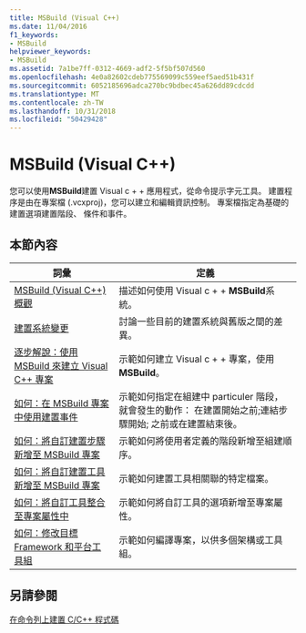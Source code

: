 ```yaml
---
title: MSBuild (Visual C++)
ms.date: 11/04/2016
f1_keywords:
- MSBuild
helpviewer_keywords:
- MSBuild
ms.assetid: 7a1be7ff-0312-4669-adf2-5f5bf507d560
ms.openlocfilehash: 4e0a82602cdeb775569099c559eef5aed51b431f
ms.sourcegitcommit: 6052185696adca270bc9bdbec45a626dd89cdcdd
ms.translationtype: MT
ms.contentlocale: zh-TW
ms.lasthandoff: 10/31/2018
ms.locfileid: "50429428"
---
```

# <a name="msbuild-visual-c"></a>MSBuild (Visual C++)

您可以使用**MSBuild**建置 Visual c + + 應用程式，從命令提示字元工具。 建置程序是由在專案檔 (.vcxproj)，您可以建立和編輯資訊控制。 專案檔指定為基礎的建置選項建置階段、 條件和事件。

## <a name="in-this-section"></a>本節內容

|詞彙|定義|
|----------|----------------|
|[MSBuild (Visual C++) 概觀](../build/msbuild-visual-cpp-overview.md)|描述如何使用 Visual c + + **MSBuild**系統。|
|[建置系統變更](../build/build-system-changes.md)|討論一些目前的建置系統與舊版之間的差異。|
|[逐步解說：使用 MSBuild 來建立 Visual C++ 專案](../build/walkthrough-using-msbuild-to-create-a-visual-cpp-project.md)|示範如何建立 Visual c + + 專案，使用**MSBuild**。|
|[如何：在 MSBuild 專案中使用建置事件](../build/how-to-use-build-events-in-msbuild-projects.md)|示範如何指定在組建中 particuler 階段，就會發生的動作： 在建置開始之前;連結步驟開始; 之前或在建置結束後。|
|[如何：將自訂建置步驟新增至 MSBuild 專案](../build/how-to-add-a-custom-build-step-to-msbuild-projects.md)|示範如何將使用者定義的階段新增至組建順序。|
|[如何：將自訂建置工具新增至 MSBuild 專案](../build/how-to-add-custom-build-tools-to-msbuild-projects.md)|示範如何建置工具相關聯的特定檔案。|
|[如何：將自訂工具整合至專案屬性中](../build/how-to-integrate-custom-tools-into-the-project-properties.md)|示範如何將自訂工具的選項新增至專案屬性。|
|[如何：修改目標 Framework 和平台工具組](../build/how-to-modify-the-target-framework-and-platform-toolset.md)|示範如何編譯專案，以供多個架構或工具組。|

## <a name="see-also"></a>另請參閱

[在命令列上建置 C/C++ 程式碼](../build/building-on-the-command-line.md)